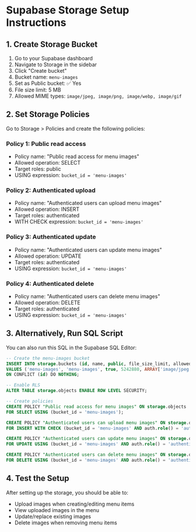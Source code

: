 # Supabase Storage Setup Instructions

## 1. Create Storage Bucket

1. Go to your Supabase dashboard
2. Navigate to Storage in the sidebar
3. Click "Create bucket"
4. Bucket name: `menu-images`
5. Set as Public bucket: ✅ Yes
6. File size limit: 5 MB
7. Allowed MIME types: `image/jpeg, image/png, image/webp, image/gif`

## 2. Set Storage Policies

Go to Storage > Policies and create the following policies:

### Policy 1: Public read access
- Policy name: "Public read access for menu images"
- Allowed operation: SELECT
- Target roles: public
- USING expression: `bucket_id = 'menu-images'`

### Policy 2: Authenticated upload
- Policy name: "Authenticated users can upload menu images"  
- Allowed operation: INSERT
- Target roles: authenticated
- WITH CHECK expression: `bucket_id = 'menu-images'`

### Policy 3: Authenticated update
- Policy name: "Authenticated users can update menu images"
- Allowed operation: UPDATE  
- Target roles: authenticated
- USING expression: `bucket_id = 'menu-images'`

### Policy 4: Authenticated delete
- Policy name: "Authenticated users can delete menu images"
- Allowed operation: DELETE
- Target roles: authenticated  
- USING expression: `bucket_id = 'menu-images'`

## 3. Alternatively, Run SQL Script

You can also run this SQL in the Supabase SQL Editor:

```sql
-- Create the menu-images bucket
INSERT INTO storage.buckets (id, name, public, file_size_limit, allowed_mime_types)
VALUES ('menu-images', 'menu-images', true, 5242880, ARRAY['image/jpeg', 'image/png', 'image/webp', 'image/gif'])
ON CONFLICT (id) DO NOTHING;

-- Enable RLS
ALTER TABLE storage.objects ENABLE ROW LEVEL SECURITY;

-- Create policies
CREATE POLICY "Public read access for menu images" ON storage.objects
FOR SELECT USING (bucket_id = 'menu-images');

CREATE POLICY "Authenticated users can upload menu images" ON storage.objects
FOR INSERT WITH CHECK (bucket_id = 'menu-images' AND auth.role() = 'authenticated');

CREATE POLICY "Authenticated users can update menu images" ON storage.objects
FOR UPDATE USING (bucket_id = 'menu-images' AND auth.role() = 'authenticated');

CREATE POLICY "Authenticated users can delete menu images" ON storage.objects
FOR DELETE USING (bucket_id = 'menu-images' AND auth.role() = 'authenticated');
```

## 4. Test the Setup

After setting up the storage, you should be able to:
- Upload images when creating/editing menu items
- View uploaded images in the menu
- Update/replace existing images
- Delete images when removing menu items
